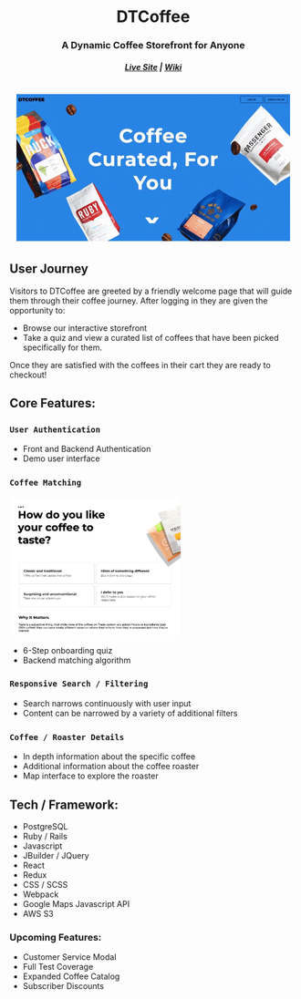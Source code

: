 <h1 align="center" > DTCoffee </h1>
<h3 align="center"> A Dynamic Coffee Storefront for Anyone </h3>
<h5 align="center">
<a href='https://dtcoffee.herokuapp.com/#/'>Live Site</a> | <a href='https://github.com/pfranciskoe/CoffeeDTC/wiki'>Wiki</a>
</h5>
<h1 align="center">

![splash-page](https://github.com/pfranciskoe/CoffeeDTC/blob/master/app/assets/images/giphy.gif)

</h1>

## User Journey
Visitors to DTCoffee are greeted by a friendly welcome page that will guide them through their coffee journey. After logging in they are given the opportunity to: 
* Browse our interactive storefront
* Take a quiz and view a curated list of coffees that have been picked specifically for them.

Once they are satisfied with the coffees in their cart they are ready to checkout!

## Core Features:

### `User Authentication`
* Front and Backend Authentication
* Demo user interface
### `Coffee Matching`
<img
		width="300"
		alt="OnBoarding"
		src="https://github.com/pfranciskoe/CoffeeDTC/blob/master/app/assets/images/onboarding.png?raw=true">


* 6-Step onboarding quiz
* Backend matching algorithm
### `Responsive Search / Filtering`
* Search narrows continuously with user input
* Content can be narrowed by a variety of additional filters
### `Coffee / Roaster Details`
* In depth information about the specific coffee
* Additional information about the coffee roaster
* Map interface to explore the roaster

## Tech / Framework:
* PostgreSQL
* Ruby / Rails
* Javascript
* JBuilder / JQuery
* React
* Redux
* CSS / SCSS
* Webpack
* Google Maps Javascript API
* AWS S3

### Upcoming Features:
* Customer Service Modal
* Full Test Coverage
* Expanded Coffee Catalog
* Subscriber Discounts
